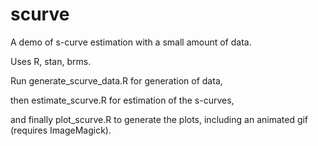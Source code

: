 # scurve

A demo of s-curve estimation with a small amount of data.

Uses R, stan, brms.

Run generate_scurve_data.R for generation of data,

then estimate_scurve.R for estimation of the s-curves,

and finally plot_scurve.R to generate the plots, including an animated gif (requires ImageMagick). 
